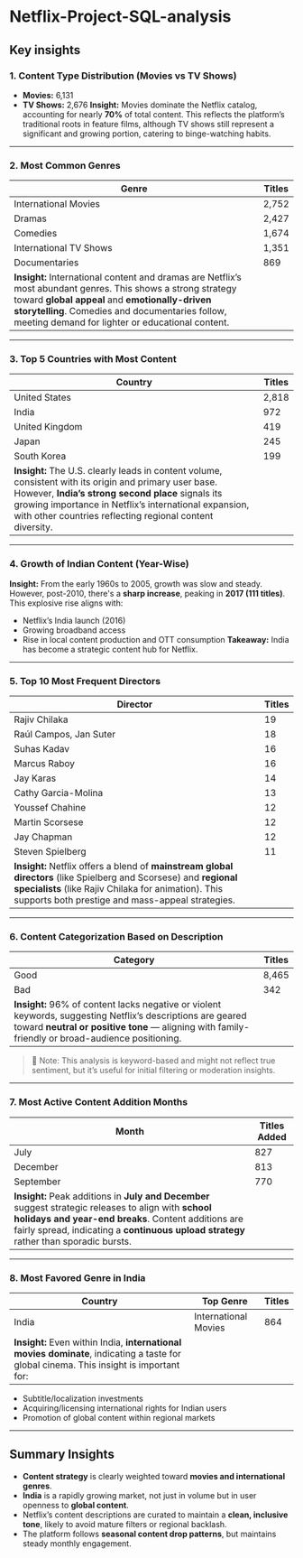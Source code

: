 # Netflix-Project-SQL-analysis

##  Key insights
### 1. **Content Type Distribution (Movies vs TV Shows)**

* **Movies:** 6,131
* **TV Shows:** 2,676
  **Insight:** Movies dominate the Netflix catalog, accounting for nearly **70%** of total content. This reflects the platform’s traditional roots in feature films, although TV shows still represent a significant and growing portion, catering to binge-watching habits.

---

### 2. **Most Common Genres**

| Genre                                                                                                                                                                                                                                                                     | Titles |
| ------------------------------------------------------------------------------------------------------------------------------------------------------------------------------------------------------------------------------------------------------------------------- | ------ |
| International Movies                                                                                                                                                                                                                                                      | 2,752  |
| Dramas                                                                                                                                                                                                                                                                    | 2,427  |
| Comedies                                                                                                                                                                                                                                                                  | 1,674  |
| International TV Shows                                                                                                                                                                                                                                                    | 1,351  |
| Documentaries                                                                                                                                                                                                                                                             | 869    |
| **Insight:** International content and dramas are Netflix’s most abundant genres. This shows a strong strategy toward **global appeal** and **emotionally-driven storytelling**. Comedies and documentaries follow, meeting demand for lighter or educational content. |        |

---

### 3. **Top 5 Countries with Most Content**

| Country                                                                                                                                                                                                                                                                               | Titles |
| ------------------------------------------------------------------------------------------------------------------------------------------------------------------------------------------------------------------------------------------------------------------------------------- | ------ |
| United States                                                                                                                                                                                                                                                                         | 2,818  |
| India                                                                                                                                                                                                                                                                                 | 972    |
| United Kingdom                                                                                                                                                                                                                                                                        | 419    |
| Japan                                                                                                                                                                                                                                                                                 | 245    |
| South Korea                                                                                                                                                                                                                                                                           | 199    |
| **Insight:** The U.S. clearly leads in content volume, consistent with its origin and primary user base. However, **India’s strong second place** signals its growing importance in Netflix’s international expansion, with other countries reflecting regional content diversity. |        |

---

### 4. **Growth of Indian Content (Year-Wise)**

**Insight:** From the early 1960s to 2005, growth was slow and steady. However, post-2010, there's a **sharp increase**, peaking in **2017 (111 titles)**. This explosive rise aligns with:

* Netflix’s India launch (2016)
* Growing broadband access
* Rise in local content production and OTT consumption
  **Takeaway:** India has become a strategic content hub for Netflix.

---

### 5. **Top 10 Most Frequent Directors**

| Director                                                                                                                                                                                                                         | Titles |
| -------------------------------------------------------------------------------------------------------------------------------------------------------------------------------------------------------------------------------- | ------ |
| Rajiv Chilaka                                                                                                                                                                                                                    | 19     |
| Raúl Campos, Jan Suter                                                                                                                                                                                                           | 18     |
| Suhas Kadav                                                                                                                                                                                                                      | 16     |
| Marcus Raboy                                                                                                                                                                                                                     | 16     |
| Jay Karas                                                                                                                                                                                                                        | 14     |
| Cathy Garcia-Molina                                                                                                                                                                                                              | 13     |
| Youssef Chahine                                                                                                                                                                                                                  | 12     |
| Martin Scorsese                                                                                                                                                                                                                  | 12     |
| Jay Chapman                                                                                                                                                                                                                      | 12     |
| Steven Spielberg                                                                                                                                                                                                                 | 11     |
| **Insight:** Netflix offers a blend of **mainstream global directors** (like Spielberg and Scorsese) and **regional specialists** (like Rajiv Chilaka for animation). This supports both prestige and mass-appeal strategies. |        |

---

### 6. **Content Categorization Based on Description**

| Category                                                                                                                                                                                                           | Titles |
| ------------------------------------------------------------------------------------------------------------------------------------------------------------------------------------------------------------------ | ------ |
| Good                                                                                                                                                                                                               | 8,465  |
| Bad                                                                                                                                                                                                                | 342    |
|  **Insight:** 96% of content lacks negative or violent keywords, suggesting Netflix’s descriptions are geared toward **neutral or positive tone** — aligning with family-friendly or broad-audience positioning. |        |

> 📝 Note: This analysis is keyword-based and might not reflect true sentiment, but it’s useful for initial filtering or moderation insights.

---

### 7. **Most Active Content Addition Months**

| Month                                                                                                                                                                                                                                                   | Titles Added |
| ------------------------------------------------------------------------------------------------------------------------------------------------------------------------------------------------------------------------------------------------------- | ------------ |
| July                                                                                                                                                                                                                                                    | 827          |
| December                                                                                                                                                                                                                                                | 813          |
| September                                                                                                                                                                                                                                               | 770          |
| **Insight:** Peak additions in **July and December** suggest strategic releases to align with **school holidays and year-end breaks**. Content additions are fairly spread, indicating a **continuous upload strategy** rather than sporadic bursts. |              |

---

### 8. **Most Favored Genre in India**

| Country                                                                                                                                    | Top Genre            | Titles |
| ------------------------------------------------------------------------------------------------------------------------------------------ | -------------------- | ------ |
| India                                                                                                                                      | International Movies | 864    |
|  **Insight:** Even within India, **international movies dominate**, indicating a taste for global cinema. This insight is important for: |                      |        |

* Subtitle/localization investments
* Acquiring/licensing international rights for Indian users
* Promotion of global content within regional markets

---

##  Summary Insights 

* **Content strategy** is clearly weighted toward **movies and international genres**.
* **India** is a rapidly growing market, not just in volume but in user openness to **global content**.
* Netflix’s content descriptions are curated to maintain a **clean, inclusive tone**, likely to avoid mature filters or regional backlash.
* The platform follows **seasonal content drop patterns**, but maintains steady monthly engagement.


